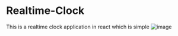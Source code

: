 # Realtime-Clock
This is a realtime clock application in react which is simple
![image](https://github.com/user-attachments/assets/3af062c1-d4a3-4b4e-8422-8ec397fda5cb)
